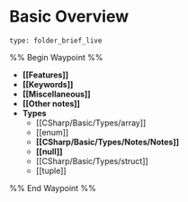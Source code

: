 # Basic Overview
 
```ccard
type: folder_brief_live
```
 
%% Begin Waypoint %%
- **[[Features]]**
- **[[Keywords]]**
- **[[Miscellaneous]]**
- **[[Other notes]]**
- **Types**
	- [[CSharp/Basic/Types/array]]
	- [[enum]]
	- **[[CSharp/Basic/Types/Notes/Notes]]**
	- **[[null]]**
	- [[CSharp/Basic/Types/struct]]
	- [[tuple]]

%% End Waypoint %%